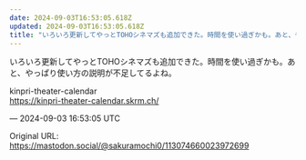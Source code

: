 ```yaml
---
date: 2024-09-03T16:53:05.618Z
updated: 2024-09-03T16:53:05.618Z
title: "いろいろ更新してやっとTOHOシネマズも追加できた。時間を使い過ぎかも。あと、や[...]"
---
```


<p>いろいろ更新してやっとTOHOシネマズも追加できた。時間を使い過ぎかも。あと、やっぱり使い方の説明が不足してるよね。</p><p>kinpri-theater-calendar<br /><a href="https://kinpri-theater-calendar.skrm.ch/" target="_blank" rel="nofollow noopener" translate="no"><span class="invisible">https://</span><span class="ellipsis">kinpri-theater-calendar.skrm.c</span><span class="invisible">h/</span></a></p>

&mdash; 2024-09-03 16:53:05 UTC

Original URL: https://mastodon.social/@sakuramochi0/113074660023972699
